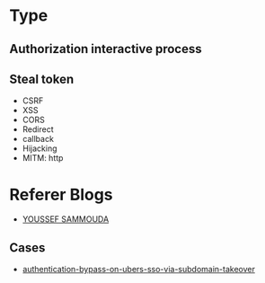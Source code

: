 # Type 
## Authorization interactive process


## Steal token
- CSRF
- XSS
- CORS
- Redirect
- callback
- Hijacking
- MITM: http

# Referer Blogs
- [YOUSSEF SAMMOUDA](https://ysamm.com/)

## Cases
- [authentication-bypass-on-ubers-sso-via-subdomain-takeover](https://www.arneswinnen.net/2017/06/authentication-bypass-on-ubers-sso-via-subdomain-takeover/)
